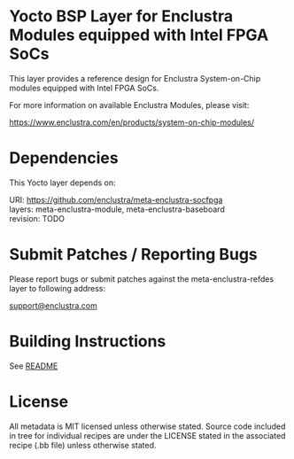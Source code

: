 # Yocto BSP Layer for Enclustra Modules equipped with Intel FPGA SoCs

This layer provides a reference design for Enclustra System-on-Chip modules equipped with Intel FPGA SoCs.

For more information on available Enclustra Modules, please visit:

https://www.enclustra.com/en/products/system-on-chip-modules/

# Dependencies

This Yocto layer depends on:

URI: https://github.com/enclustra/meta-enclustra-socfpga<br>
layers: meta-enclustra-module, meta-enclustra-baseboard<br>
revision: TODO

# Submit Patches / Reporting Bugs

Please report bugs or submit patches against the meta-enclustra-refdes layer to following address:

support@enclustra.com

# Building Instructions

See [README](../README.md)

# License

All metadata is MIT licensed unless otherwise stated. Source code included in tree for individual recipes are under the LICENSE stated in the associated recipe (.bb file) unless otherwise stated.
